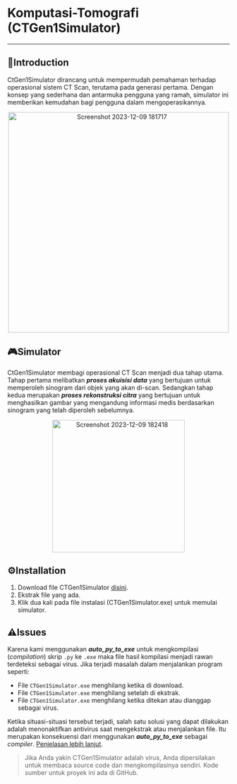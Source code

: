 # Komputasi-Tomografi (CTGen1Simulator)
---
## 📖Introduction
CtGen1Simulator dirancang untuk mempermudah pemahaman terhadap operasional sistem CT Scan, terutama pada generasi pertama. Dengan konsep yang sederhana dan antarmuka pengguna yang ramah, simulator ini memberikan kemudahan bagi pengguna dalam mengoperasikannya.

<p align="center">
  <img src="https://github.com/ahnafUB/Komputasi-Tomografi/assets/142992708/0e923c65-cca2-4784-aa1b-a59438c4463d" alt="Screenshot 2023-12-09 181717" width="500"/>
</p>

## 🎮Simulator
CtGen1Simulator membagi operasional CT Scan menjadi dua tahap utama. Tahap pertama melibatkan ***proses akuisisi data*** yang bertujuan untuk memperoleh sinogram dari objek yang akan di-scan. Sedangkan tahap kedua merupakan ***proses rekonstruksi citra*** yang bertujuan untuk menghasilkan gambar yang mengandung informasi medis berdasarkan sinogram yang telah diperoleh sebelumnya.

<p align="center">
  <img src="https://github.com/ahnafUB/Komputasi-Tomografi/assets/142992708/25cac70d-f4a6-451a-9778-da60fcccbbae" alt="Screenshot 2023-12-09 182418" width="300"/>
</p>

## ⚙️Installation
1. Download file CTGen1Simulator [disini](https://drive.google.com/drive/folders/1AKU3BCAgf2rRNRx34lLPEljR-QU5n2UT).
2. Ekstrak  file yang ada.
3. Klik dua kali pada file instalasi (CTGen1Simulator.exe) untuk memulai simulator.

## ⚠️Issues
Karena kami menggunakan ***auto_py_to_exe*** untuk mengkompilasi (_compilation_) skrip `.py` ke `.exe` maka file hasil kompilasi menjadi rawan terdeteksi sebagai virus. Jika terjadi masalah dalam menjalankan program seperti:

- File `CTGen1Simulator.exe` menghilang ketika di download.
- File `CTGen1Simulator.exe` menghilang setelah di ekstrak.
- File `CTGen1Simulator.exe` menghilang ketika ditekan atau dianggap sebagai virus.

Ketika situasi-situasi tersebut terjadi, salah satu solusi yang dapat dilakukan adalah menonaktifkan antivirus saat mengekstrak atau menjalankan file. Itu merupakan konsekuensi dari menggunakan ***auto_py_to_exe*** sebagai _compiler_. [Penjelasan lebih lanjut](https://nitratine.net/blog/post/issues-when-using-auto-py-to-exe/?utm_source=auto_py_to_exe&utm_medium=readme_link&utm_campaign=auto_py_to_exe_help#my-antivirus-detected-the-exe-as-a-virus).
> Jika Anda yakin CTGen1Simulator adalah virus, Anda dipersilakan untuk membaca source code dan mengkompilasinya sendiri. Kode sumber untuk proyek ini ada di GitHub.
